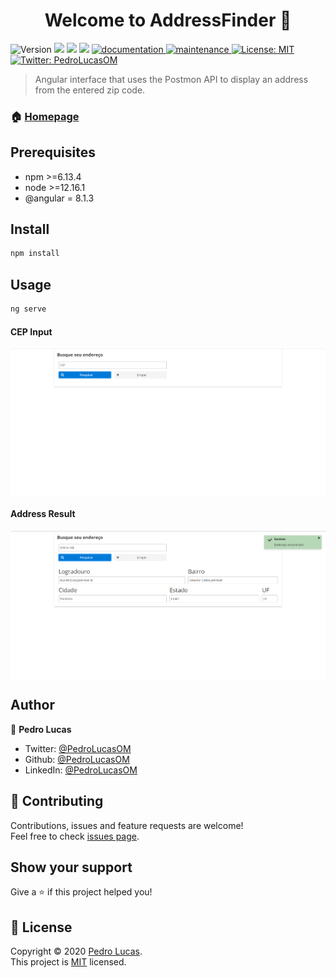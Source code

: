 <h1 align="center">Welcome to AddressFinder 👋</h1>
<p>
  <img alt="Version" src="https://img.shields.io/badge/version-1.0.0-blue.svg?cacheSeconds=2592000" />
  <img src="https://img.shields.io/badge/npm-%3E%3D6.13.4-blue.svg" />
  <img src="https://img.shields.io/badge/node-%3E%3D12.16.1-blue.svg" />
  <img src="https://img.shields.io/badge/%40angular-8.1.3-blue.svg" />
  <a href="https://github.com/PedroLucasOM/AddressFinder#readme" target="_blank">
    <img alt="documentation" src="https://img.shields.io/badge/documentation-yes-green.svg" />
  </a>
  <a href="https://github.com/kefranabg/readme-md-generator/graphs/commit-activity" target="_blank">
    <img alt="maintenance" src="https://img.shields.io/badge/maintained-yes-green.svg" />
  </a>
  <a href="https://github.com/PedroLucasOM/AddressFinder/blob/master/LICENSE" target="_blank">
    <img alt="License: MIT" src="https://img.shields.io/github/license/PedroLucasOM/AddressFinder" />
  </a>
  <a href="https://twitter.com/PedroLucasOM" target="_blank">
    <img alt="Twitter: PedroLucasOM" src="https://img.shields.io/twitter/follow/PedroLucasOM.svg?style=social" />
  </a>
</p>

> Angular interface that uses the Postmon API to display an address from the entered zip code.

### 🏠 [Homepage](https://github.com/PedroLucasOM/AddressFinder)

## Prerequisites

- npm >=6.13.4
- node >=12.16.1
- @angular = 8.1.3

## Install

```sh
npm install
```

## Usage

```sh
ng serve
```

#### CEP Input

<img align="center" src="https://github.com/PedroLucasOM/AddressFinder/blob/master/src/assets/imagens/findbycep_1.png" />
<br />

#### Address Result

<img align="center" src="https://github.com/PedroLucasOM/AddressFinder/blob/master/src/assets/imagens/findbycep_2.png" />
<br />

## Author

👤 **Pedro Lucas**

* Twitter: [@PedroLucasOM](https://twitter.com/PedroLucasOM)
* Github: [@PedroLucasOM](https://github.com/PedroLucasOM)
* LinkedIn: [@PedroLucasOM](https://linkedin.com/in/PedroLucasOM)

## 🤝 Contributing

Contributions, issues and feature requests are welcome!<br />Feel free to check [issues page](https://github.com/PedroLucasOM/AddressFinder/issues). 

## Show your support

Give a ⭐️ if this project helped you!

## 📝 License

Copyright © 2020 [Pedro Lucas](https://github.com/PedroLucasOM).<br />
This project is [MIT](https://github.com/PedroLucasOM/AddressFinder/blob/master/LICENSE) licensed.
